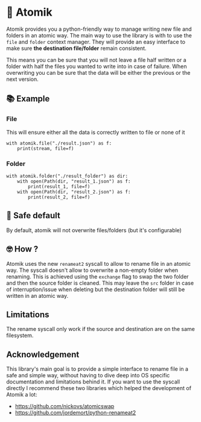 # 🚀 Atomik 

Atomik provides you a python-friendly way to manage writing new file and folders in an atomic way.
The main way to use the library is with to use the `file` and `folder` context manager. They will provide
an easy interface to make sure **the destination file/folder** remain consistent.

This means you can be sure that you will not leave a file half written or 
a folder with half the files you wanted to write into in case of failure. 
When overwriting you can be sure that the data will be either the previous or the next version.


## 📚 Example
### File
This will ensure either all the data is correctly written to file or none of it
```
with atomik.file("./result.json") as f:
    print(stream, file=f)
```

### Folder
```
with atomik.folder("./result_folder") as dir:
    with open(Path(dir, "result_1.json") as f:
        print(result_1, file=f)
    with open(Path(dir, "result_2.json") as f:
        print(result_2, file=f)
```

## 🔐 Safe default

By default, atomik will not overwrite files/folders (but it's configurable) 

## 🤓 How ?

Atomik uses the new `renameat2` syscall to allow to rename file in an atomic way.
The syscall doesn't allow to overwrite a non-empty folder when renaming. 
This is achieved using the `exchange` flag to swap the two folder and then the source
folder is cleaned. This may leave the `src` folder in case of interruption/issue when deleting
but the destination folder will still be written in an atomic way.

## Limitations

The rename syscall only work if the source and destination are on the same filesystem.

## Acknowledgement

This library's main goal is to provide a simple interface to rename file in a safe and simple way,
without having to dive deep into OS specific documentation and limitations behind it. If you want
to use the syscall directly I recommend these two libraries which helped the development of Atomik a lot:
- https://github.com/nickovs/atomicswap
- https://github.com/jordemort/python-renameat2
